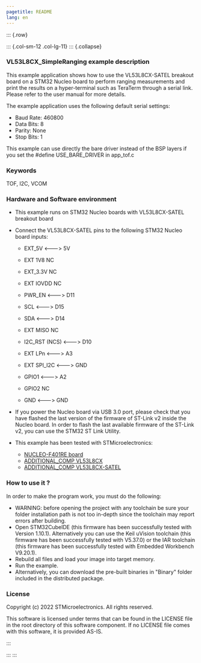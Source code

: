 ```yaml
---
pagetitle: README
lang: en
---
```


::: {.row}

::: {.col-sm-12 .col-lg-11}
::: {.collapse}
<div>

### <b>VL53L8CX_SimpleRanging example description</b>

This example application shows how to use the VL53L8CX-SATEL breakout board on a STM32 Nucleo board 
to perform ranging measurements and print the results on a hyper-terminal such as TeraTerm through a serial link.
Please refer to the user manual for more details.

The example application uses the following default serial settings:

  - Baud Rate: 460800
  - Data Bits: 8
  - Parity: None
  - Stop Bits: 1

This example can use directly the bare driver instead of the BSP layers if you set the #define USE_BARE_DRIVER in app_tof.c


### <b>Keywords</b>

TOF, I2C, VCOM

### <b>Hardware and Software environment</b>

  - This example runs on STM32 Nucleo boards with VL53L8CX-SATEL breakout board
  - Connect the VL53L8CX-SATEL pins to the following STM32 Nucleo board inputs:
    - EXT_5V <---> 5V
	- EXT 1V8 NC
	- EXT_3.3V NC
	- EXT IOVDD NC
	- PWR_EN <—--> D11
	- SCL <—--> D15
	- SDA <—--> D14
	- EXT MISO NC
	- I2C_RST (NCS) <—--> D10
	- EXT LPn <—--> A3
	- EXT SPI_I2C <--—> GND

    - GPIO1 <---> A2
	- GPIO2 NC
	- GND <—--> GND
	
  - If you power the Nucleo board via USB 3.0 port, please check that you have flashed the last version of
    the firmware of ST-Link v2 inside the Nucleo board. In order to flash the last available firmware of the 
    ST-Link v2, you can use the STM32 ST Link Utility.
  - This example has been tested with STMicroelectronics:
    - [NUCLEO-F401RE board](https://www.st.com/en/evaluation-tools/nucleo-f401re.html)
    - [ADDITIONAL_COMP VL53L8CX](https://www.st.com/content/st_com/en/products/imaging-and-photonics-solutions/time-of-flight-sensors/vl53l8cx.html)
    - [ADDITIONAL_COMP VL53L8CX-SATEL](https://www.st.com/en/evaluation-tools/satel-vl53l8cx.html)

### <b>How to use it ?</b>

In order to make the program work, you must do the following:

 - WARNING: before opening the project with any toolchain be sure your folder
   installation path is not too in-depth since the toolchain may report errors
   after building.
 - Open STM32CubeIDE (this firmware has been successfully tested with Version 1.10.1).
   Alternatively you can use the Keil uVision toolchain (this firmware
   has been successfully tested with V5.37.0) or the IAR toolchain (this firmware has 
   been successfully tested with Embedded Workbench V9.20.1).
 - Rebuild all files and load your image into target memory.
 - Run the example.
 - Alternatively, you can download the pre-built binaries in "Binary" 
   folder included in the distributed package.

### <b>License</b>

Copyright (c) 2022 STMicroelectronics.
All rights reserved.

This software is licensed under terms that can be found in the LICENSE file
in the root directory of this software component.
If no LICENSE file comes with this software, it is provided AS-IS.

</div>
:::

:::
:::
